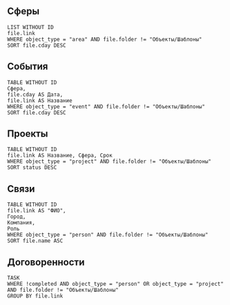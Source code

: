 
## Сферы

```dataview
LIST WITHOUT ID
file.link
WHERE object_type = "area" AND file.folder != "Объекты/Шаблоны"
SORT file.cday DESC
```
## События

```dataview
TABLE WITHOUT ID
Сфера, 
file.cday AS Дата,
file.link AS Название
WHERE object_type = "event" AND file.folder != "Объекты/Шаблоны"
SORT file.cday DESC
```

## Проекты

```dataview
TABLE WITHOUT ID
file.link AS Название, Сфера, Срок
WHERE object_type = "project" AND file.folder != "Объекты/Шаблоны"
SORT status DESC
```

## Связи

```dataview
TABLE WITHOUT ID 
file.link AS "ФИО", 
Город,
Компания,
Роль
WHERE object_type = "person" AND file.folder != "Объекты/Шаблоны"
SORT file.name ASC
```

## Договоренности

```dataview
TASK 
WHERE !completed AND object_type = "person" OR object_type = "project" AND file.folder != "Объекты/Шаблоны"
GROUP BY file.link
```
